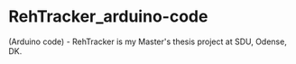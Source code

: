 # RehTracker_arduino-code
(Arduino code) - RehTracker is my Master's thesis project at SDU, Odense, DK. 
